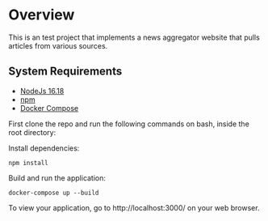 # Overview

This is an test project that implements a news aggregator website that pulls articles from various sources.

## System Requirements
* [NodeJs 16.18](https://nodejs.org/en)
* [npm](https://www.npmjs.com/)
* [Docker Compose](https://docs.docker.com/compose/install)

First clone the repo and run the following commands on bash, inside the root directory:

Install dependencies:
```
npm install
```

Build and run the application:
```
docker-compose up --build
```

To view your application, go to http://localhost:3000/ on your web browser.